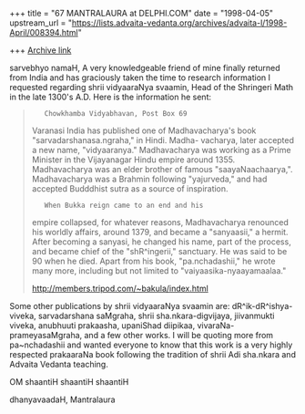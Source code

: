 +++
title = "67 MANTRALAURA at DELPHI.COM"
date = "1998-04-05"
upstream_url = "https://lists.advaita-vedanta.org/archives/advaita-l/1998-April/008394.html"

+++
[Archive link](https://lists.advaita-vedanta.org/archives/advaita-l/1998-April/008394.html)

sarvebhyo namaH,
  A very knowledgeable friend of mine finally
returned from India and has graciously taken
the time to research information I requested
regarding shrii vidyaaraNya svaamin, Head of
the Shringeri Math in the late 1300's A.D.
Here is the information he sent:

>        Chowkhamba Vidyabhavan, Post Box 69
>Varanasi India has published one of Madhavacharya's
>book "sarvadarshanasa.ngraha," in Hindi. Madha-
>vacharya, later accepted a new name, "vidyaaranya."
>Madhavacharya was working as a Prime Minister in
>the Vijayanagar Hindu empire around 1355. Madhavacharya
>was an elder brother of famous "saayaNaachaarya,".
>Madhavacharya was a Brahmin following "yajurveda,"
>and had accepted Budddhist sutra as a source of
>inspiration.
>
>        When Bukka reign came to an end and his
>empire collapsed, for whatever reasons, Madhavacharya
>renounced his worldly affairs, around 1379, and
>became a "sanyaasii," a hermit. After becoming a
>sanyasi, he changed his name, part of the process,
>and became chief of the "shR^ingerii," sanctuary.
>He was said to be 90 when he died. Apart from his
>book, "pa.nchadashii," he wrote many more, including
>but not limited to "vaiyaasika-nyaayamaalaa."
>
>http://members.tripod.com/~bakula/index.html

  Some other publications by shrii vidyaaraNya
svaamin are:  dR^ik-dR^ishya-viveka, sarvadarshana
saMgraha, shrii sha.nkara-digvijaya, jiivanmukti
viveka, anubhuuti prakaasha, upaniShad diipikaa,
vivaraNa-prameyasaMgraha, and a few other works.
  I will be quoting more from pa~nchadashii and
wanted everyone to know that this work is a very
highly respected prakaaraNa book following the
tradition of shrii Adi sha.nkara and Advaita
Vedanta teaching.

OM shaantiH shaantiH shaantiH

dhanyavaadaH,
  Mantralaura

